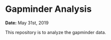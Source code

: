 # Gapminder Analysis 

**Date:** May 31st, 2019


This repository is to analyze the gapminder data.
